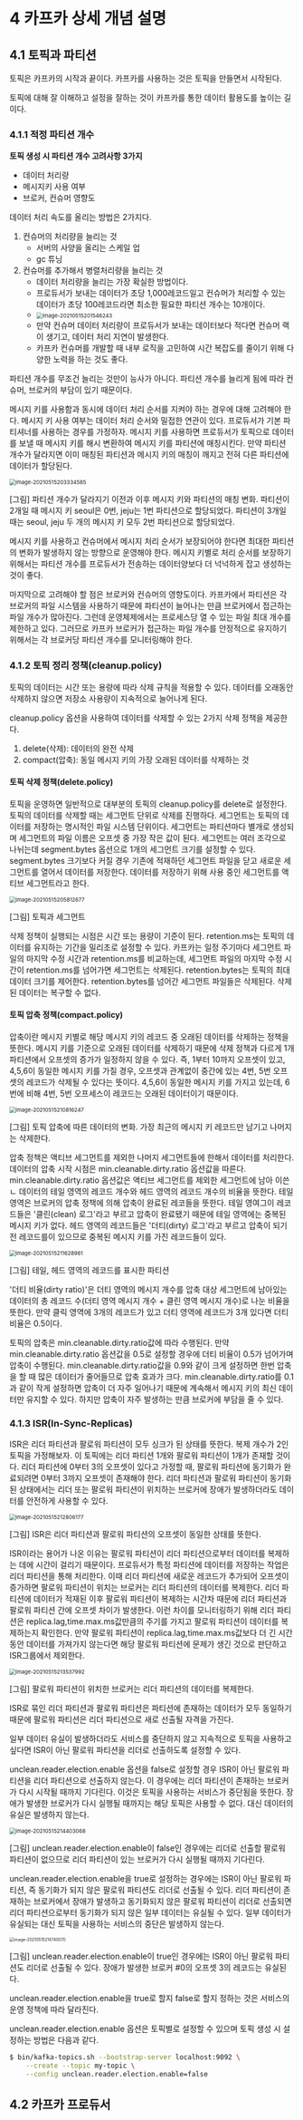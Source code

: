 # 4 카프카 상세 개념 설명

## 4.1 토픽과 파티션

토픽은 카프카의 시작과 끝이다. 카프카를 사용하는 것은 토픽을 만들면서 시작된다.

토픽에 대해 잘 이해하고 설정을 잘하는 것이 카프카를 통한 데이터 활용도를 높이는 길이다.



### 4.1.1 적정 파티션 개수

**토픽 생성 시 파티션 개수 고려사항 3가지**

* 데이터 처리량
* 메시지키 사용 여부
* 브로커, 컨슈머 영향도

데이터 처리 속도를 올리는 방법은 2가지다. 

1. 컨슈머의 처리량을 늘리는 것
    * 서버의 사양을 올리는 스케일 업
    * gc 튜닝
2. 컨슈머를 추가해서 병렬처리량을 늘리는 것
    * 데이터 처리량을 늘리는 가장 확실한 방법이다.
    * 프로듀서가 보내는 데이터가 초당 1,000레코드일고 컨슈머가 처리할 수 있는 데이터가 초당 100레코드라면 최소한 필요한 파티션 개수는 10개이다.
    * <img src="images/image-20210515201546243.png" alt="image-20210515201546243" style="zoom:67%;" />
    * 만약 컨슈머 데이터 처리량이 프로듀서가 보내는 데이터보다 적다면 컨슈머 랙이 생기고, 데이터 처리 지연이 발생한다.
    * 카프카 컨슈머를 개발할 때 내부 로직을 고민하여 시간 복잡도를 줄이기 위해 다양한 노력을 하는 것도 좋다.



파티션 개수를 무조건 늘리는 것만이 능사가 아니다. 파티션 개수를 늘리게 됨에 따라 컨슈머, 브로커의 부담이 있기 때문이다.

메시지 키를 사용함과 동시에 데이터 처리 순서를 지켜야 하는 경우에 대해 고려해야 한다. 메시지 키 사용 여부는 데이터 처리 순서와 밀접한 연관이 있다. 프로듀서가 기본 파티셔너를 사용하는 경우를 가정하자. 메시지 키를 사용하면 프로듀서가 토픽으로 데이터를 보낼 때 메시지 키를 해시 변환하여 메시지 키를 파티션에 매칭시킨다. 만약 파티션 개수가 달라지면 이미 매칭된 파티션과 메시지 키의 매칭이 깨지고 전혀 다른 파티션에 데이터가 할당된다.

<img src="images/image-20210515203334585.png" alt="image-20210515203334585" style="zoom:67%;" />

[그림] 파티션 개수가 달라지기 이전과 이후 메시지 키와 파티션의 매칭 변화. 파티션이 2개일 때 메시지 키 seoul은 0번, jeju는 1번 파티션으로 할당되었다. 파티션이 3개일 때는 seoul, jeju 두 개의 메시지 키 모두 2번 파티션으로 할당되었다.

메시지 키를 사용하고 컨슈머에서 메시지 처리 순서가 보장되어야 한다면 최대한 파티션의 변화가 발생하지 않는 방향으로 운영해야 한다. 메시지 키별로 처리 순서를 보장하기 위해서는 파티션 개수를 프로듀서가 전송하는 데이터양보다 더 넉넉하게 잡고 생성하는 것이 좋다.

마지막으로 고려해야 할 점은 브로커와 컨슈머의 영향도이다. 카프카에서 파티션은 각 브로커의 파일 시스템을 사용하기 때문에 파티션이 늘어나는 만큼 브로커에서 접근하는 파일 개수가 많아진다. 그런데 운영체제에서는 프로세스당 열 수 있는 파일 최대 개수를 제한하고 있다. 그러므로 카프카 브로커가 접근하는 파일 개수를 안정적으로 유지하기 위해서는 각 브로커당 파티션 개수를 모니터링해야 한다.



### 4.1.2 토픽 정리 정책(cleanup.policy)

토픽의 데이터는 시간 또는 용량에 따라 삭제 규칙을 적용할 수 있다.
데이터를 오래동안 삭제하지 않으면 저장소 사용량이 지속적으로 늘어나게 된다.

cleanup.policy 옵션을 사용하여 데이터를 삭제할 수 있는 2가지 삭제 정책을 제공한다.

1. delete(삭제): 데이터의 완전 삭제
2. compact(압축): 동일 메시지 키의 가장 오래된 데이터를 삭제하는 것



#### 토픽 삭제 정책(delete.policy)

토픽을 운영하면 일반적으로 대부분의 토픽의 cleanup.policy를 delete로 설정한다. 토픽의 데이터를 삭제할 때는 세그먼트 단위로 삭제를 진행하다. 세그먼트는 토픽의 데이터를 저장하는 명시적인 파일 시스템 단위이다. 세그먼트는 파티션마다 별개로 생성되며 세그먼트의 파일 이름은 오프셋 중 가장 작은 값이 된다. 세그먼트는 여러 조각으로 나뉘는데 segment.bytes 옵션으로 1개의 세그먼트 크기를 설정할 수 있다. segment.bytes 크기보다 커질 경우 기존에 적재하던 세그먼트 파일을 닫고 새로운 세그먼트를 열어서 데이터를 저장한다. 데이터를 저장하기 위해 사용 중인 세그먼트를 액티브 세그먼트라고 한다.

<img src="images/image-20210515205812677.png" alt="image-20210515205812677" style="zoom:67%;" />

[그림] 토픽과 세그먼트

삭제 정책이 실행되는 시점은 시간 또는 용량이 기준이 된다. retention.ms는 토픽의 데이터를 유지하는 기간을 밀리초로 설정할 수 있다. 카프카는 일정 주기마다 세그먼트 파일의 마지막 수정 시간과 retention.ms를 비교하는데, 세그먼트 파일의 마지막 수정 시간이 retention.ms를 넘어가면 세그먼트는 삭제된다. retention.bytes는 토픽의 최대 데이터 크기를 제어한다. retention.bytes를 넘어간 세그먼트 파일들은 삭제된다. 삭제된 데이터는 복구할 수 없다.



#### 토픽 압축 정책(compact.policy)

압축이란 메시지 키별로 해당 메시지 키의 레코드 중 오래된 데이터를 삭제하는 정책을 뜻한다. 메시지 키를 기준으로 오래된 데이터를 삭제하기 때문에 삭제 정책과 다르게 1개 파티션에서 오프셋의 증가가 일정하지 않을 수 있다. 즉, 1부터 10까지 오프셋이 있고, 4,5,6이 동일한 메시지 키를 가질 경우, 오프셋과 관계없이 중간에 있는 4번, 5번 오프셋의 레코드가 삭제될 수 있다는 뜻이다. 4,5,6이 동일한 메시지 키를 가지고 있는데, 6번에 비해 4번, 5번 오프세스이 레코드는 오래된 데이터이기 때문이다.

<img src="images/image-20210515210816247.png" alt="image-20210515210816247" style="zoom:67%;" />

[그림] 토픽 압축에 따른 데이터의 변화. 가장 최근의 메시지 키 레코드만 남기고 나머지는 삭제한다.

압축 정책은 액티브 세그먼트를 제외한 나머지 세그먼트들에 한해서 데이터를 처리한다. 데이터의 압축 시작 시점은 min.cleanable.dirty.ratio 옵션값을 따른다. min.cleanable.dirty.ratio 옵션값은 액티브 세그먼트를 제외한 세그먼트에 남아 이쓴ㄴ 데이터의 테일 영역의 레코드 개수와 헤드 영역의 레코드 개수의 비율을 뜻한다. 테일 영역은 브로커의 압축 정책에 의해 압축이 완료된 레코들을 뜻한다. 테일 영여그이 레코드들은 '클린(clean) 로그'라고 부르고 압축이 완료됐기 때문에 테일 영역에는 중복된 메시지 키가 없다. 헤드 영역의 레코드들은 '더티(dirty) 로그'라고 부르고 압축이 되기 전 레코드를이 있으므로 중복된 메시지 키를 가진 레코드들이 있다.

<img src="images/image-20210515211628961.png" alt="image-20210515211628961" style="zoom:67%;" />

[그림] 테일, 헤드 영역의 레코드를 표시한 파티션

'더티 비율(dirty ratio)'은 더티 영역의 메시지 개수를 압축 대상 세그먼트에 남아있는 데이터의 총 레코드 수(더티 영역 메시지 개수 + 클린 영역 메시지 개수)로 나눈 비율을 뜻한다. 만약 클릭 영역에 3개의 레코드가 있고 더티 영역에 레코드가 3개 있다면 더티 비율은 0.5이다.

토픽의 압축은 min.cleanable.dirty.ratio값에 따라 수행된다. 만약 min.cleanable.dirty.ratio 옵션값을 0.5로 설정할 경우에 더티 비율이 0.5가 넘어가며 압축이 수행된다. min.cleanable.dirty.ratio값을 0.9와 같이 크게 설정하면 한번 압축을 할 때 많은 데이터가 줄어들므로 압축 효과가 크다. min.cleanable.dirty.ratio를 0.1과 같이 작게 설정하면 압축이 더 자주 일어나기 때문에 계속해서 메시지 키의 최신 데이터만 유지할 수 있다. 하지만 압축이 자주 발생하는 만큼 브로커에 부담을 줄 수 있다.



### 4.1.3 ISR(In-Sync-Replicas)

ISR은 리더 파티션과 팔로워 파티션이 모두 싱크가 된 상태를 뜻한다. 복제 개수가 2인 토픽을 가정해보자. 이 토픽에는 리더 파티션 1개와 팔로워 파티션이 1개가 존재할 것이다. 리더 파티션에 0부터 3의 오프셋이 있다고 가정할 때, 팔로워 파티션에 동기화가 완료되려면 0부터 3까지 오프셋이 존재해야 한다. 리더 파티션과 팔로워 파티션이 동기화된 상태에서는 리더 또는 팔로워 파티션이 위치하는 브로커에 장애가 발생하더라도 데이터를 안전하게 사용할 수 있다.

<img src="images/image-20210515212806177.png" alt="image-20210515212806177" style="zoom:67%;" />

[그림] ISR은 리더 파티션과 팔로워 파티션의 오프셋이 동일한 상태를 뜻한다.

ISR이라는 용어가 나온 이유는 팔로워 파티션이 리더 파티션으로부터 데이터를 복제하는 데에 시간이 걸리기 때문이다. 프로듀서가 특정 파티션에 데이터를 저장하는 작업은 리더 파티션을 통해 처리한다. 이때 리더 파티션에 새로운 레코드가 추가되어 오프셋이 증가하면 팔로워 파티션이 위치는 브로커는 리더 파티션의 데이터를 복제한다. 리더 파티션에 데이터가 적재된 이후 팔로워 파티션이 복제하는 시간차 때문에 리더 파티션과 팔로워 파티션 간에 오프셋 차이가 발생한다. 이런 차이를 모니터링하기 위해 리더 파티션은 replica.lag,time.max.ms값만큼의 주기를 가지고 팔로워 파티션이 데이터를 복제하는지 확인한다. 만약 팔로워 파티션이 replica.lag,time.max.ms값보다 더 긴 시간 동안 데이터를 가져가지 않는다면 해당 팔로워 파티션에 문제가 생긴 것으로 판단하고 ISR그룹에서 제외한다.

<img src="images/image-20210515213537992.png" alt="image-20210515213537992" style="zoom:67%;" />

[그림] 팔로워 파티션이 위치한 브로커는 리더 파티션의 데이터를 복제한다.

ISR로 묶인 리더 파티션과 팔로워 파티션은 파티션에 존재하는 데이터가 모두 동일하기 때문에 팔로워 파티션은 리더 파티션으로 새로 선출될 자격을 가진다.

일부 데이터 유실이 발생하더라도 서비스를 중단하지 않고 지속적으로 토픽을 사용하고 싶다면 ISR이 아닌 팔로워 파티션을 리더로 선출하도록 설정할 수 있다.

unclean.reader.election.enable 옵션을 false로 설정할 경우 ISR이 아닌 팔로워 파티션을 리더 파티션으로 선출하지 않는다. 이 경우에는 리더 파티션이 존재하는 브로커가 다시 시작될 때까지 기다린다. 이것은 토픽을 사용하는 서비스가 중단됨을 뜻한다. 장애가 발생한 브로커가 다시 실행될 때까지는 해당 토픽은 사용할 수 없다. 대신 데이터의 유실은 발생하지 않는다.

<img src="images/image-20210515214403068.png" alt="image-20210515214403068" style="zoom:67%;" />

[그림] unclean.reader.election.enable이 false인 경우에는 리더로 선출할 팔로워 파티션이 없으므로 리더 파티션이 있는 브로커가 다시 실행될 때까지 기다린다.

unclean.reader.election.enable을 true로 설정하는 경우에는 ISR이 아닌 팔로워 파티션, 즉 동기화가 되지 않은 팔로워 파티션도 리더로 선출될 수 있다. 리더 파티션이 존재하는 브로커에서 장애가 발생하고 동기화되지 않은 팔로워 파티션이 리더로 선출되면 리더 파티션으로부터 동기화가 되지 않은 일부 데이터는 유실될 수 있다. 일부 데이터가 유실되는 대신 토픽을 사용하는 서비스의 중단은 발생하지 않는다.

<img src="images/image-20210515214740070.png" alt="image-20210515214740070" style="zoom:50%;" />

[그림] unclean.reader.election.enable이 true인 경우에는 ISR이 아닌 팔로워 파티션도 리더로 선출될 수 있다. 장애가 발생한 브로커 #0의 오프셋 3의 레코드는 유실된다.

unclean.reader.election.enable을 true로 할지 false로 할지 정하는 것은 서비스의 운영 정책에 따라 달라진다.

unclean.reader.election.enable 옵션은 토픽별로 설정할 수 있으며 토픽 생성 시 설정하는 방법은 다음과 같다.

```sh
$ bin/kafka-topics.sh --bootstrap-server localhost:9092 \
	--create --topic my-topic \
	--config unclean.reader.election.enable=false
```



## 4.2 카프카 프로듀서



























